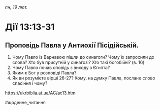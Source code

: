 
_пн, 19 лют._

# Дії 13:13-31

## Проповідь Павла у Антиохії Пісідійській.
1. Чому Павло із Варнавою пішли до синагоги? Чому їх запросили до слова? Хто був присутній у синагозі? Хто такі богобійні? (в. 16)
2. Чому Павло почав оповідь з виходу з Єгипта?
3. Яким є Бог у розповіді Павла?
4. Як ви розумієте вірші 26-27? Кому, на думку Павла, послане слово спасіння і чому?

https://ukrbiblia.at.ua/AC/ac13.htm 

#щоденне_читання
